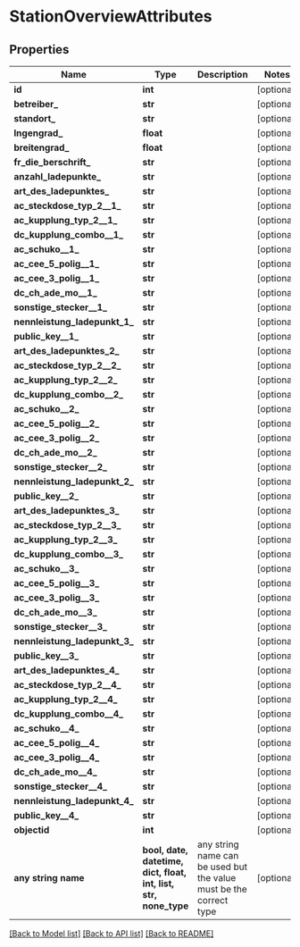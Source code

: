 # StationOverviewAttributes


## Properties
Name | Type | Description | Notes
------------ | ------------- | ------------- | -------------
**id** | **int** |  | [optional] 
**betreiber_** | **str** |  | [optional] 
**standort_** | **str** |  | [optional] 
**lngengrad_** | **float** |  | [optional] 
**breitengrad_** | **float** |  | [optional] 
**fr_die_berschrift_** | **str** |  | [optional] 
**anzahl_ladepunkte_** | **str** |  | [optional] 
**art_des_ladepunktes_** | **str** |  | [optional] 
**ac_steckdose_typ_2__1_** | **str** |  | [optional] 
**ac_kupplung_typ_2__1_** | **str** |  | [optional] 
**dc_kupplung_combo__1_** | **str** |  | [optional] 
**ac_schuko__1_** | **str** |  | [optional] 
**ac_cee_5_polig__1_** | **str** |  | [optional] 
**ac_cee_3_polig__1_** | **str** |  | [optional] 
**dc_ch_ade_mo__1_** | **str** |  | [optional] 
**sonstige_stecker__1_** | **str** |  | [optional] 
**nennleistung_ladepunkt_1_** | **str** |  | [optional] 
**public_key__1_** | **str** |  | [optional] 
**art_des_ladepunktes_2_** | **str** |  | [optional] 
**ac_steckdose_typ_2__2_** | **str** |  | [optional] 
**ac_kupplung_typ_2__2_** | **str** |  | [optional] 
**dc_kupplung_combo__2_** | **str** |  | [optional] 
**ac_schuko__2_** | **str** |  | [optional] 
**ac_cee_5_polig__2_** | **str** |  | [optional] 
**ac_cee_3_polig__2_** | **str** |  | [optional] 
**dc_ch_ade_mo__2_** | **str** |  | [optional] 
**sonstige_stecker__2_** | **str** |  | [optional] 
**nennleistung_ladepunkt_2_** | **str** |  | [optional] 
**public_key__2_** | **str** |  | [optional] 
**art_des_ladepunktes_3_** | **str** |  | [optional] 
**ac_steckdose_typ_2__3_** | **str** |  | [optional] 
**ac_kupplung_typ_2__3_** | **str** |  | [optional] 
**dc_kupplung_combo__3_** | **str** |  | [optional] 
**ac_schuko__3_** | **str** |  | [optional] 
**ac_cee_5_polig__3_** | **str** |  | [optional] 
**ac_cee_3_polig__3_** | **str** |  | [optional] 
**dc_ch_ade_mo__3_** | **str** |  | [optional] 
**sonstige_stecker__3_** | **str** |  | [optional] 
**nennleistung_ladepunkt_3_** | **str** |  | [optional] 
**public_key__3_** | **str** |  | [optional] 
**art_des_ladepunktes_4_** | **str** |  | [optional] 
**ac_steckdose_typ_2__4_** | **str** |  | [optional] 
**ac_kupplung_typ_2__4_** | **str** |  | [optional] 
**dc_kupplung_combo__4_** | **str** |  | [optional] 
**ac_schuko__4_** | **str** |  | [optional] 
**ac_cee_5_polig__4_** | **str** |  | [optional] 
**ac_cee_3_polig__4_** | **str** |  | [optional] 
**dc_ch_ade_mo__4_** | **str** |  | [optional] 
**sonstige_stecker__4_** | **str** |  | [optional] 
**nennleistung_ladepunkt_4_** | **str** |  | [optional] 
**public_key__4_** | **str** |  | [optional] 
**objectid** | **int** |  | [optional] 
**any string name** | **bool, date, datetime, dict, float, int, list, str, none_type** | any string name can be used but the value must be the correct type | [optional]

[[Back to Model list]](../README.md#documentation-for-models) [[Back to API list]](../README.md#documentation-for-api-endpoints) [[Back to README]](../README.md)


